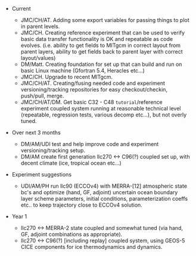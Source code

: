 * Current
  - JMC/CH/AT. Adding some export variables for passing things to plot in parent levels.
  - JMC/CH. Creating reference experiment that can be used to verify basic data transfer functionality
     is OK and repeatable as code evolves. (i.e. ability to get fields to MITgcm in correct layout from parent layers, 
     ability to get fields back to parent layer with correct layout/values)
  - DM/Matt. Creating foundation for set up that can build and run on basic Linux machine (Gfortran 5.4, Heracles etc...)
  - JMC/CH. Upgrade to recent MITgcm.
  - JMC/CH/AT. Creating/fusing needed code and experiment versioning/tracking repositories for easy checkout/checkin, push/pull, merge.
  - JMC/CH/AT/DM. Get basic C32 - C48 `tutorial`/reference experiment coupled system running at reasonable 
     technical level (repeatable, regression tests, various decomp etc...), but not overly tuned.


* Over next 3 months
   - DM/AM/UDI test and help improve code and experiment versioning/tracking setup.
   - DM/AM create first generation llc270 <-> C96(?) coupled set up, with decent climate (ice, tropical ocean etc...)


* Experiment suggestions
  - UDI/AM/PH run llc90 (ECCOv4) with MERRA-[12] atmospheric state bc's and optimize (hand, GF, adjoint)
     uncertain ocean boundary layer scheme parameters, initial conditions, parameterization coeffs
     etc.. to keep trajectory close to ECCOv4 solution. 


* Year 1
  - llc270 <-> MERRA-2 state coupled and somewhat tuned (via hand, GF, adjoint combinations as appropriate).
  - llc270 <-> C96(?) [including replay] coupled system, using GEOS-5 CICE components for ice thermodynamics and
      dynamics. 
